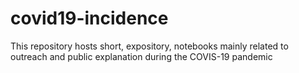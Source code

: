 # covid19-incidence

This repository hosts short, expository, notebooks mainly related to outreach and public explanation during the COVIS-19 pandemic
